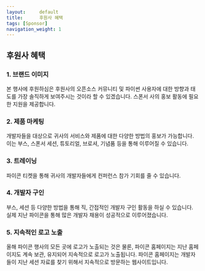 ```yaml
---
layout:     default
title:      후원사 혜택
tags: [Sponsor]
navigation_weight: 1
---
```

## 후원사 혜택

### 1. 브랜드 이미지
  본 행사에 후원하심은 후원사의 오픈소스 커뮤니티 및 파이썬 사용자에 대한 방향과 태도를 가장 솔직하게 보여주시는 것이라 할 수 있겠습니다. 스폰서 사의 홍보 활동에 필요한 지원을 제공합니다.

### 2. 제품 마케팅
  개발자들을 대상으로 귀사의 서비스와 제품에 대한 다양한 방법의 홍보가 가능합니다. 이는 부스, 스폰서 세션, 튜토리얼, 브로셔, 기념품 등을 통해 이루어질 수 있습니다.

### 3. 트레이닝
  파이콘 티켓을 통해 귀사의 개발자들에게 컨퍼런스 참가 기회를 줄 수 있습니다.

### 4. 개발자 구인
  부스, 세션 등 다양한 방법을 통해 직, 간접적인 개발자 구인 활동을 하실 수 있습니다. 실제 지난 파이콘을 통해 많은 개발자 채용이 성공적으로 이루어졌습니다.

### 5. 지속적인 로고 노출
  올해 파이콘 행사의 모든 곳에 로고가 노출되는 것은 물론, 파이콘 홈페이지는 지난 홈페이지도 계속 보관, 유지되어 지속적으로 로고가 노출됩니다. 파이콘 홈페이지는 개발자들이 지난 세션 자료를 찾기 위해서 지속적으로 방문하는 웹사이트입니다.
